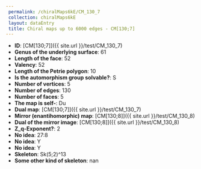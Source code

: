 ```yaml
--- 
 permalink: /chiralMaps6kE/CM_130_7 
 collection: chiralMaps6kE
 layout: dataEntry
 title: Chiral maps up to 6000 edges - CM[130;7]
---
```


- **ID**: [CM[130;7]]({{ site.url }}/test/CM_130_7)
- **Genus of the underlying surface**: 61
- **Length of the face**: 52
- **Valency**: 52
- **Length of the Petrie polygon**: 10
- **Is the automorphism group solvable?**: S
- **Number of vertices**: 5
- **Number of edges**: 130
- **Number of faces**: 5
- **The map is self-**: Du
- **Dual map**: [CM[130;7]]({{ site.url }}/test/CM_130_7)
- **Mirror (enantihomorphic) map**: [CM[130;8]]({{ site.url }}/test/CM_130_8)
- **Dual of the mirror image**: [CM[130;8]]({{ site.url }}/test/CM_130_8)
- **Z_q-Exponent?**: 2
- **No idea**:  27:8
- **No idea**: Y
- **No idea**: Y
- **Skeleton**: Sk(5;2)^13
- **Some other kind of skeleton**: nan
